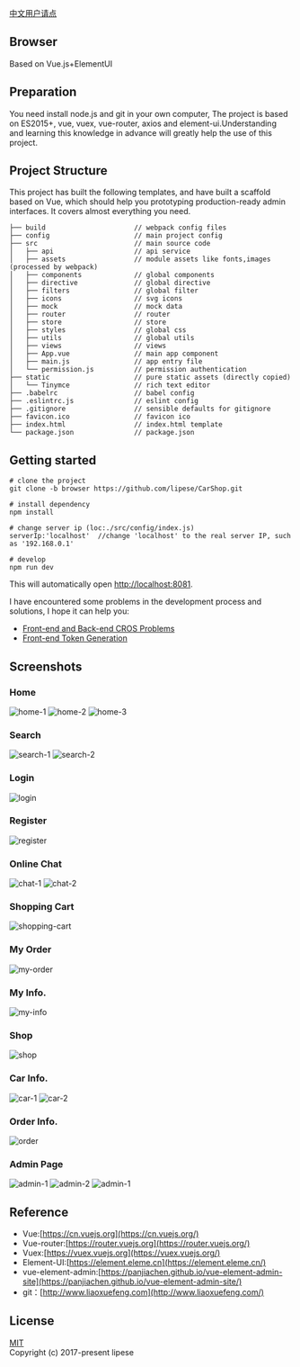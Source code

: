 [中文用户请点](./README_CN.md)


## Browser
Based on Vue.js+ElementUI 

## Preparation
You need install node.js and git in your own computer, The project is based on ES2015+, vue, vuex, vue-router, axios and element-ui.Understanding and learning this knowledge in advance will greatly help the use of this project.

## Project Structure
This project has built the following templates, and have built a scaffold based on Vue, which should help you prototyping production-ready admin interfaces. It covers almost everything you need.
```text
├── build                      // webpack config files
├── config                     // main project config
├── src                        // main source code
│   ├── api                    // api service
│   ├── assets                 // module assets like fonts,images (processed by webpack)
│   ├── components             // global components
│   ├── directive              // global directive
│   ├── filters                // global filter
│   ├── icons                  // svg icons
│   ├── mock                   // mock data
│   ├── router                 // router
│   ├── store                  // store
│   ├── styles                 // global css
│   ├── utils                  // global utils
│   ├── views                  // views
│   ├── App.vue                // main app component
│   ├── main.js                // app entry file
│   └── permission.js          // permission authentication
├── static                     // pure static assets (directly copied)
│   └── Tinymce                // rich text editor
├── .babelrc                   // babel config
├── .eslintrc.js               // eslint config
├── .gitignore                 // sensible defaults for gitignore
├── favicon.ico                // favicon ico
├── index.html                 // index.html template
└── package.json               // package.json
```
## Getting started
```text
# clone the project
git clone -b browser https://github.com/lipese/CarShop.git

# install dependency
npm install

# change server ip (loc:./src/config/index.js)
serverIp:'localhost'  //change 'localhost' to the real server IP, such as '192.168.0.1'

# develop
npm run dev
```
This will automatically open [http://localhost:8081](http://localhost:8081).

I have encountered some problems in the development process and solutions, I hope it can help you:

- [Front-end and Back-end CROS Problems](https://lipese.github.io/development/vue-cros/)
- [Front-end Token Generation](https://lipese.github.io/development/vue-token/)

## Screenshots

### Home

![home-1](./screenshots/home-1.png)
![home-2](./screenshots/home-2.png)
![home-3](./screenshots/home-3.png)

### Search

![search-1](./screenshots/search-1.png)
![search-2](./screenshots/search-2.png)

### Login

![login](./screenshots/login.png)

### Register

![register](./screenshots/register.png)

### Online Chat

![chat-1](./screenshots/chat-1.png)
![chat-2](./screenshots/chat-2.png)

### Shopping Cart

![shopping-cart](./screenshots/shopping-cart.png)

### My Order

![my-order](./screenshots/my-order.png)

### My Info.

![my-info](./screenshots/my-info.png)

### Shop

![shop](./screenshots/shop.png)

### Car Info.

![car-1](./screenshots/car-1.png)
![car-2](./screenshots/car-2.png)

### Order Info.

![order](./screenshots/order.png)

### Admin Page

![admin-1](./screenshots/admin-1.png)
![admin-2](./screenshots/admin-2.png)
![admin-1](./screenshots/admin-3.png)

## Reference

- Vue:[https://cn.vuejs.org](https://cn.vuejs.org/)  
- Vue-router:[https://router.vuejs.org](https://router.vuejs.org/)  
- Vuex:[https://vuex.vuejs.org](https://vuex.vuejs.org/)  
- Element-UI:[https://element.eleme.cn](https://element.eleme.cn/)  
- vue-element-admin:[https://panjiachen.github.io/vue-element-admin-site](https://panjiachen.github.io/vue-element-admin-site/)  
- git：[http://www.liaoxuefeng.com](http://www.liaoxuefeng.com/)  

## License
[MIT](./LICENSE)  
Copyright (c) 2017-present lipese
